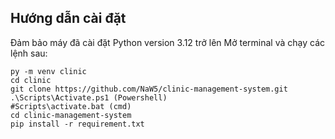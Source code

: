 ## Hướng dẫn cài đặt
Đảm bảo máy đã cài đặt Python version 3.12 trở lên
Mở terminal và chạy các lệnh sau:

```
py -m venv clinic
cd clinic
git clone https://github.com/NaW5/clinic-management-system.git
.\Scripts\Activate.ps1 (Powershell)
#Scripts\activate.bat (cmd)
cd clinic-management-system
pip install -r requirement.txt

```